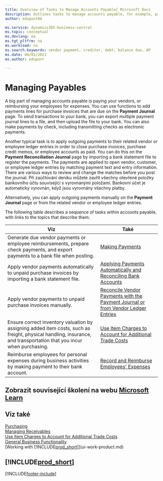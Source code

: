 ```yaml
---
title: Overview of Tasks to Manage Accounts Payable| Microsoft Docs
description: Outlines tasks to manage accounts payable, for example, paying creditors or applying outgoing payments to ledger entries to close invoices or credit memos.
author: edupont04

ms.service: dynamics365-business-central
ms.topic: conceptual
ms.devlang: na
ms.tgt_pltfrm: na
ms.workload: na
ms.search.keywords: vendor payment, creditor, debt, balance due, AP
ms.date: 04/01/2021
ms.author: edupont

---
```

# Managing Payables

A big part of managing accounts payable is paying your vendors, or reimbursing your employees for expenses. You can use functions to add payments lines for purchase invoices that are due on the **Payment Journal** page. To send transactions to your bank, you can export multiple payment journal lines to a file, and then upload the file to your bank. You can also make payments by check, including transmitting checks as electronic payments.

Another typical task is to apply outgoing payments to their related vendor or employee ledger entries in order to close purchase invoices, purchase credit memos, or employee accounts as paid. You can do this on the **Payment Reconciliation Journal** page by importing a bank statement file to register the payments. The payments are applied to open vendor, customer, or employee ledger entries by matching payment text and entry information. There are various ways to review and change the matches before you post the journal. Při zaúčtování deníku můžete zavřít všechny otevřené položky bankovního účtu související s vyrovnanými položami. Bankovní účet je automaticky vyrovnán, když jsou vyrovnány všechny platby.

Alternatively, you can apply outgoing payments manually on the **Payment Journal** page or from the related vendor or employee ledger entries.

The following table describes a sequence of tasks within accounts payable, with links to the topics that describe them.

| Viz | Také |
| --- | --- |
| Generate due vendor payments or employee reimbursements, prepare check payments, and export payments to a bank file when posting. | [Making Payments](payables-make-payments.md) |
| Apply vendor payments automatically to unpaid purchase invoices by importing a bank statement file. | [Applying Payments Automatically and Reconciling Bank Accounts](receivables-apply-payments-auto-reconcile-bank-accounts.md) |
| Apply vendor payments to unpaid purchase invoices manually. | [Reconcile Vendor Payments with the Payment Journal or from Vendor Ledger Entries](payables-how-apply-purchase-transactions-manually.md) |
| Ensure correct inventory valuation by assigning added item costs, such as freight, physical handling, insurance, and transportation that you incur when purchasing. | [Use Item Charges to Account for Additional Trade Costs](payables-how-assign-item-charges.md) |
| Reimburse employees for personal expenses during business activities by making payment to their bank account. | [Record and Reimburse Employees' Expenses](finance-how-record-reimburse-employee-expenses.md) |

## Zobrazit související školení na webu [Microsoft Learn](/learn/paths/process-customer-vendor-payments-dynamics-365-business-central/)

## Viz také
[Purchasing](purchasing-manage-purchasing.md)  
[Managing Receivables](receivables-manage-receivables.md)  
[Use Item Charges to Account for Additional Trade Costs](payables-how-assign-item-charges.md)  
[General Business Functionality](ui-across-business-areas.md)  
[Working with [!INCLUDE[prod_short](includes/prod_short.md)]](ui-work-product.md)

## [!INCLUDE[prod_short](includes/free_trial_md.md)]


[!INCLUDE[footer-include](includes/footer-banner.md)]